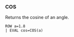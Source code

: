 <!--
This is generated by ESQL’s AbstractFunctionTestCase. Do no edit it. See ../README.md for how to regenerate it.
-->

### COS
Returns the cosine of an angle.

```
ROW a=1.8
| EVAL cos=COS(a)
```
